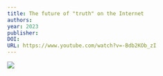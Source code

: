 ```yaml
---
title: The future of "truth" on the Internet
authors: 
year: 2023
publisher: 
DOI: 
URL: https://www.youtube.com/watch?v=-Bdb2KOb_zI
---
```


![](https://www.youtube.com/watch?v=-Bdb2KOb_zI)